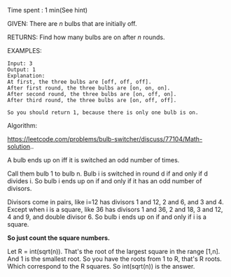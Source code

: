 Time spent :  1 min(See hint)

GIVEN: There are *n* bulbs that are initially off.

RETURNS: Find how many bulbs are on after *n* rounds.

EXAMPLES:

```
Input: 3
Output: 1 
Explanation: 
At first, the three bulbs are [off, off, off].
After first round, the three bulbs are [on, on, on].
After second round, the three bulbs are [on, off, on].
After third round, the three bulbs are [on, off, off]. 

So you should return 1, because there is only one bulb is on.
```

Algorithm:

https://leetcode.com/problems/bulb-switcher/discuss/77104/Math-solution..

A bulb ends up on iff it is switched an odd number of times.

Call them bulb 1 to bulb n. Bulb i is switched in round d if and only if d divides i. So bulb i ends up on if and only if it has an odd number of divisors.

Divisors come in pairs, like i=12 has divisors 1 and 12, 2 and 6, and 3 and 4. Except when i is a square, like 36 has divisors 1 and 36, 2 and 18, 3 and 12, 4 and 9, and double divisor 6. So bulb i ends up on if and only if i is a square.

**So just count the square numbers.**

Let R = int(sqrt(n)). That's the root of the largest square in the range [1,n]. And 1 is the smallest root. So you have the roots from 1 to R, that's R roots. Which correspond to the R squares. So int(sqrt(n)) is the answer.